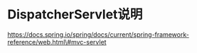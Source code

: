 # DispatcherServlet说明

https://docs.spring.io/spring/docs/current/spring-framework-reference/web.html\#mvc-servlet

